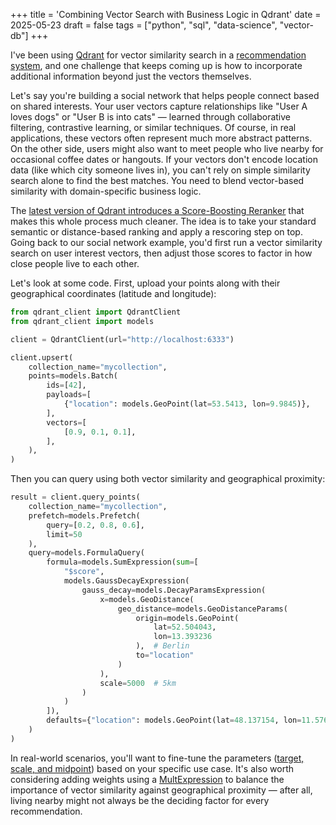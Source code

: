 +++
title = 'Combining Vector Search with Business Logic in Qdrant'
date = 2025-05-23
draft = false
tags = ["python", "sql", "data-science", "vector-db"]
+++

I've been using [Qdrant](http://qdrant.tech/) for vector similarity search in a [recommendation system](https://www.nvidia.com/en-us/glossary/recommendation-system/), and one challenge that keeps coming up is how to incorporate additional information beyond just the vectors themselves.

Let's say you're building a social network that helps people connect based on shared interests. Your user vectors capture relationships like "User A loves dogs" or "User B is into cats" — learned through collaborative filtering, contrastive learning, or similar techniques. Of course, in real applications, these vectors often represent much more abstract patterns. On the other side, users might also want to meet people who live nearby for occasional coffee dates or hangouts. If your vectors don't encode location data (like which city someone lives in), you can't rely on simple similarity search alone to find the best matches. You need to blend vector-based similarity with domain-specific business logic.

The [latest version of Qdrant introduces a Score-Boosting Reranker](https://qdrant.tech/blog/qdrant-1.14.x/) that makes this whole process much cleaner. The idea is to take your standard semantic or distance-based ranking and apply a rescoring step on top. Going back to our social network example, you'd first run a vector similarity search on user interest vectors, then adjust those scores to factor in how close people live to each other.

Let's look at some code. First, upload your points along with their geographical coordinates (latitude and longitude):


```python
from qdrant_client import QdrantClient
from qdrant_client import models

client = QdrantClient(url="http://localhost:6333")

client.upsert(
    collection_name="mycollection",
    points=models.Batch(
        ids=[42],
        payloads=[
            {"location": models.GeoPoint(lat=53.5413, lon=9.9845)},
        ],
        vectors=[
            [0.9, 0.1, 0.1],
        ],
    ),
)
```

Then you can query using both vector similarity and geographical proximity:

```python
result = client.query_points(
    collection_name="mycollection",
    prefetch=models.Prefetch(
        query=[0.2, 0.8, 0.6],
        limit=50
    ),
    query=models.FormulaQuery(
        formula=models.SumExpression(sum=[
            "$score",
            models.GaussDecayExpression(
                gauss_decay=models.DecayParamsExpression(
                    x=models.GeoDistance(
                        geo_distance=models.GeoDistanceParams(
                            origin=models.GeoPoint(
                                lat=52.504043,
                                lon=13.393236
                            ),  # Berlin
                            to="location"
                        )
                    ),
                    scale=5000  # 5km
                )
            )
        ]),
        defaults={"location": models.GeoPoint(lat=48.137154, lon=11.576124)}  # Munich
    )
)
```

In real-world scenarios, you'll want to fine-tune the parameters ([target, scale, and midpoint](https://qdrant.tech/documentation/concepts/hybrid-queries/#decay-functions)) based on your specific use case. It's also worth considering adding weights using a [MultExpression](https://qdrant.tech/documentation/concepts/hybrid-queries/#score-boosting) to balance the importance of vector similarity against geographical proximity — after all, living nearby might not always be the deciding factor for every recommendation.
